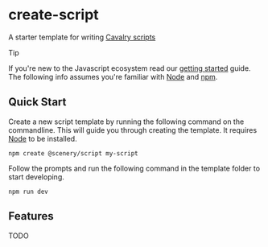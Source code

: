 # create-script

A starter template for writing [Cavalry scripts](https://docs.cavalry.scenegroup.co/tech-info/scripting/getting-started/)

> [!TIP]
> If you're new to the Javascript ecosystem read our [getting started](./GETTING-STARTED.md) guide. The following info assumes you're familiar with [Node](https://nodejs.org/) and [npm](https://www.npmjs.com/).

## Quick Start

Create a new script template by running the following command on the commandline. This will guide you through creating the template. It requires [Node](https://nodejs.org/) to be installed.

```
npm create @scenery/script my-script
```

Follow the prompts and run the following command in the template folder to start developing.

```
npm run dev
```

## Features

TODO
